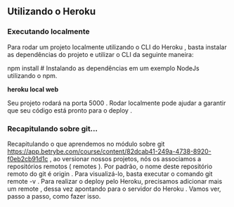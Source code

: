 ## Utilizando o Heroku

### Executando localmente

Para rodar um projeto localmente utilizando o CLI do Heroku , basta instalar as dependências do projeto e utilizar o CLI da seguinte maneira:

npm install # Instalando as dependências em um exemplo NodeJs utilizando o npm.

**heroku local web**

Seu projeto rodará na porta 5000 . Rodar localmente pode ajudar a garantir que seu código está pronto para o deploy .

### Recapitulando sobre git…

Recapitulando o que aprendemos no módulo sobre git https://app.betrybe.com/course/content/82dcab41-249a-4738-8920-f0eb2cb91d1c , ao versionar nossos projetos, nós os associamos a repositórios remotos ( remotes ). Por padrão, o nome deste repositório remoto do git é origin . Para visualizá-lo, basta executar o comando git remote -v .
Para realizar o deploy pelo Heroku, precisamos adicionar mais um remote , dessa vez apontando para o servidor do Heroku .
Vamos ver, passo a passo, como fazer isso.
